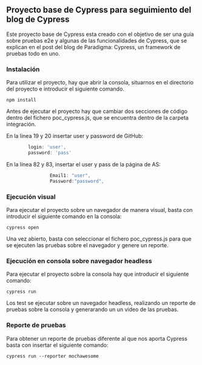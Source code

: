 ## Proyecto base de Cypress para seguimiento del blog de Cypress

Este proyecto base de Cypress esta creado con el objetivo de ser una guía sobre pruebas e2e y algunas de las 
funcionalidades de Cypress, que se explican en el post del blog de Paradigma: Cypress, un framework de pruebas todo en uno.

### Instalación

Para utilizar el proyecto, hay que abrir la consola, situarnos en el directorio del proyecto e introducir el siguiente comando.

``` console
npm install
```
Antes de ejecutar el proyecto hay que cambiar dos secciones de código dentro del fichero poc_cypress.js, que se encuentra dentro
de la carpeta integración.

En la linea 19 y 20 insertar user y password de GitHub:
``` javascript
        login: 'user',
        password: 'pass'
```

En la línea 82 y 83, insertar el user y pass de la página de AS:
``` javascript
                Email1: "user",
                Password:"password",
```

### Ejecución visual
 
Para ejecutar el proyecto sobre un navegador de manera visual, basta con introducir el siguiente comando en la consola:

``` console
cypress open
```

Una vez abierto, basta con seleccionar el fichero poc_cypress.js para que se ejecuten las pruebas sobre el navegador
y genere un reporte.

### Ejecución en consola sobre navegador headless

Para ejecutar el proyecto sobre la consola hay que introducir el siguiente comando:

``` console
cypress run
```

Los test se ejecutar sobre un navegador headless, realizando un reporte de pruebas sobre la consola y generarando un
un video de las pruebas.

### Reporte de pruebas
Para obtener un reporte de pruebas diferente al que nos aporta Cypress basta con insertar el siguiente comando:

``` console
cypress run --reporter mochawesome
```

